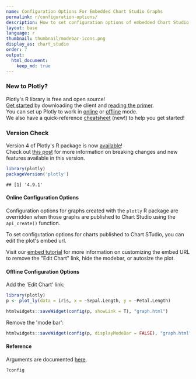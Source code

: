 ```yaml
---
name: Configuration Options For Embedded Chart Studio Graphs 
permalink: r/configuration-options/
description: How to set configuration options of embedded Chart Studio graphs in R. Examples of both online and offline configurations.
layout: base
language: r
thumbnail: thumbnail/modebar-icons.png
display_as: chart_studio
order: 7
output:
  html_document:
    keep_md: true
---
```



### New to Plotly?

Plotly's R library is free and open source!<br>
[Get started](https://plot.ly/r/getting-started/) by downloading the client and [reading the primer](https://plot.ly/r/getting-started/).<br>
You can set up Plotly to work in [online](https://plot.ly/r/getting-started/#hosting-graphs-in-your-online-plotly-account) or [offline](https://plot.ly/r/offline/) mode.<br>
We also have a quick-reference [cheatsheet](https://images.plot.ly/plotly-documentation/images/r_cheat_sheet.pdf) (new!) to help you get started!

### Version Check

Version 4 of Plotly's R package is now [available](https://plot.ly/r/getting-started/#installation)!<br>
Check out [this post](http://moderndata.plot.ly/upgrading-to-plotly-4-0-and-above/) for more information on breaking changes and new features available in this version.

```r
library(plotly)
packageVersion('plotly')
```

```
## [1] '4.9.1'
```

#### Online Configuration Options 

Configuration options for graphs created with the `plotly` R package are overridden when those graphs are published to Chart Studio using the `api_create()` function. 

To set configutation options for charts published to Chart STudio, you can edit the plot's embed url. 

Visit our [embed tutorial](http://help.plot.ly/embed-graphs-in-websites/#step-8-customize-the-iframe) for more information on customizing the embed URL to remove the "Edit Chart" link, hide the modebar, or autosize the plot.

#### Offline Configuration Options 

Add the 'Edit Chart' link:

```r
library(plotly)
p <- plot_ly(data = iris, x = ~Sepal.Length, y = ~Petal.Length)

htmlwidgets::saveWidget(config(p, showLink = T), "graph.html")
```

Remove the 'mode bar':

```r
htmlwidgets::saveWidget(config(p, displayModeBar = FALSE), "graph.html")
```

#### Reference
Arguments are documented [here](https://github.com/plotly/plotly.js/blob/master/src/plot_api/plot_config.js).
```r
?config
```
